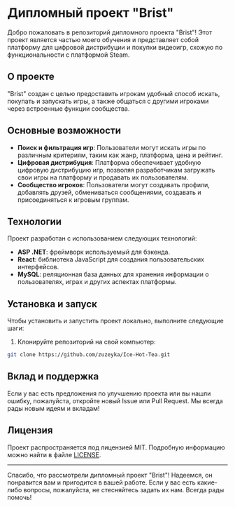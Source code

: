# Дипломный проект "Brist"

Добро пожаловать в репозиторий дипломного проекта "Brist"! Этот проект является частью моего обучения и представляет собой платформу для цифровой дистрибуции и покупки видеоигр, схожую по функциональности с платформой Steam.

## О проекте

"Brist" создан с целью предоставить игрокам удобный способ искать, покупать и запускать игры, а также общаться с другими игроками через встроенные функции сообщества.

## Основные возможности

- **Поиск и фильтрация игр**: Пользователи могут искать игры по различным критериям, таким как жанр, платформа, цена и рейтинг.
- **Цифровая дистрибуция**: Платформа обеспечивает удобную цифровую дистрибуцию игр, позволяя разработчикам загружать свои игры на платформу и продавать их пользователям.
- **Сообщество игроков**: Пользователи могут создавать профили, добавлять друзей, обмениваться сообщениями, создавать и присоединяться к игровым группам.

## Технологии

Проект разработан с использованием следующих технологий:

- **ASP .NET**: фреймворк используемый для бэкенда.
- **React**: библиотека JavaScript для создания пользовательских интерфейсов.
- **MySQL**: реляционная база данных для хранения информации о пользователях, играх и других аспектах платформы.

## Установка и запуск

Чтобы установить и запустить проект локально, выполните следующие шаги:

1. Клонируйте репозиторий на свой компьютер:

```bash
git clone https://github.com/zuzeyka/Ice-Hot-Tea.git
```

## Вклад и поддержка

Если у вас есть предложения по улучшению проекта или вы нашли ошибку, пожалуйста, откройте новый Issue или Pull Request. Мы всегда рады новым идеям и вкладам!

## Лицензия

Проект распространяется под лицензией MIT. Подробную информацию можно найти в файле [LICENSE](LICENSE).

---

Спасибо, что рассмотрели дипломный проект "Brist"! Надеемся, он понравится вам и пригодится в вашей работе. Если у вас есть какие-либо вопросы, пожалуйста, не стесняйтесь задать их нам. Всегда рады помочь!
